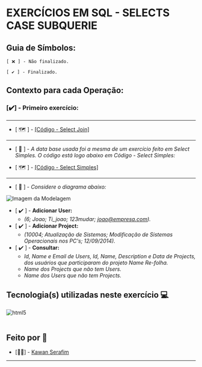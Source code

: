 # **EXERCÍCIOS EM SQL - SELECTS CASE SUBQUERIE**

## Guia de Símbolos:

    [ ❌ ] - Não finalizado.

    [ ✔️ ] - Finalizado.

## Contexto para cada Operação:

### [✔️] - Primeiro exercício:

------------------------------------------------------------------------------------------------------------------------------------------

- [ 🗺️ ] - [[Código - Select Join]](https://github.com/KawanSerafim/Banco_De_Dados/blob/main/SQL/select_join/Ex_Select_Join.sql)

------------------------------------------------------------------------------------------------------------------------------------------

- [ 📑 ] - *A data base usada foi a mesma de um exercício feito em Select Simples. O código está logo abaixo em Código - Select Simples:*

- [ 🗺️ ] - [[Código - Select Simples]](https://github.com/KawanSerafim/Banco_De_Dados/blob/main/SQL/select_simples/Ex_SelectSimples1.sql)

------------------------------------------------------------------------------------------------------------------------------------------

- [ 📌 ] - *Considere o diagrama abaixo:*

![Imagem da Modelagem](https://github.com/KawanSerafim/Banco_De_Dados/blob/main/SQL/imagens/Imagem%20do%20WhatsApp%20de%202024-11-23%20à(s)%2022.08.09_fee28da8.jpg)

- [ ✔️ ] - **Adicionar User:**
  - *(6; Joao; Ti_joao; 123mudar; joao@empresa.com).*
- [ ✔️ ] - **Adicionar Project:**
  - *(10004; Atualização de Sistemas; Modificação de Sistemas Operacionais nos PC's; 12/09/2014).*
- [ ✔️ ] - **Consultar:**
  - *Id, Name e Email de Users, Id, Name, Description e Data de Projects, dos usuários que participaram do projeto Name Re-folha.*
  - *Name dos Projects que não tem Users.*
  - *Name dos Users que não tem Projects.*
 
## **Tecnologia(s) utilizadas neste exercício 💻**
<div style="display: inline_block">
    <img align="center" alt="html5" src="https://img.shields.io/badge/Microsoft_SQL_Server-CC2927?style=for-the-badge&logo=microsoft-sql-server&logoColor=white" />
</div><br/>

## **Feito por 👤**

- [👨‍💻] - [Kawan Serafim](https://github.com/KawanSerafim)

------------------------------------------------------------------------------------------------------------------------------------------
